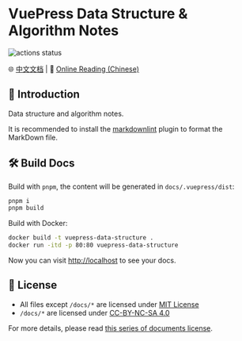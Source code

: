 # VuePress Data Structure & Algorithm Notes

![actions status](https://img.shields.io/github/actions/workflow/status/Sun-ZhenXing/vuepress-data-structure/deploy-docs.yml?branch=main)

🌐 [中文文档](./README.zh.md) | 🚀 [Online Reading (Chinese)](https://blog.alexsun.top/vuepress-data-structure/)

## 📖 Introduction

Data structure and algorithm notes.

It is recommended to install the [markdownlint](https://marketplace.visualstudio.com/items?itemName=DavidAnson.vscode-markdownlint) plugin to format the MarkDown file.

## 🛠️ Build Docs

Build with `pnpm`, the content will be generated in `docs/.vuepress/dist`:

```bash
pnpm i
pnpm build
```

Build with Docker:

```bash
docker build -t vuepress-data-structure .
docker run -itd -p 80:80 vuepress-data-structure
```

Now you can visit <http://localhost> to see your docs.

## 📜 License

- All files except `/docs/*` are licensed under [MIT License](https://mit-license.org/)
- `/docs/*` are licensed under [CC-BY-NC-SA 4.0](https://creativecommons.org/licenses/by-nc-sa/4.0/)

For more details, please read [this series of documents license](https://github.com/Sun-ZhenXing/Sun-ZhenXing.github.io#%E5%BC%80%E6%BA%90%E5%8D%8F%E8%AE%AE).
